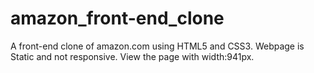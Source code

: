 # amazon_front-end_clone
A front-end clone of amazon.com using HTML5 and CSS3.
Webpage is Static and not responsive.
View the page with width:941px.
